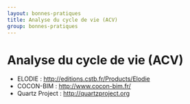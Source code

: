 ```yaml
---
layout: bonnes-pratiques
title: Analyse du cycle de vie (ACV)
group: bonnes-pratiques
---
```


# Analyse du cycle de vie (ACV)

* ELODIE : http://editions.cstb.fr/Products/Elodie
* COCON-BIM : http://www.cocon-bim.fr/
* Quartz Project : http://quartzproject.org